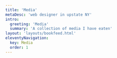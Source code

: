 ```yaml
---
title: 'Media'
metaDesc: 'web designer in upstate NY'
intro: 
  greeting: 'Media'
  summary: 'A collection of media I have eaten'
layout: 'layouts/bookfeed.html'
eleventyNavigation:
  key: Media
  order: 1
---
```


